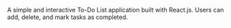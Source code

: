 A simple and interactive To-Do List application built with React.js. 
Users can add, delete, and mark tasks as completed.
